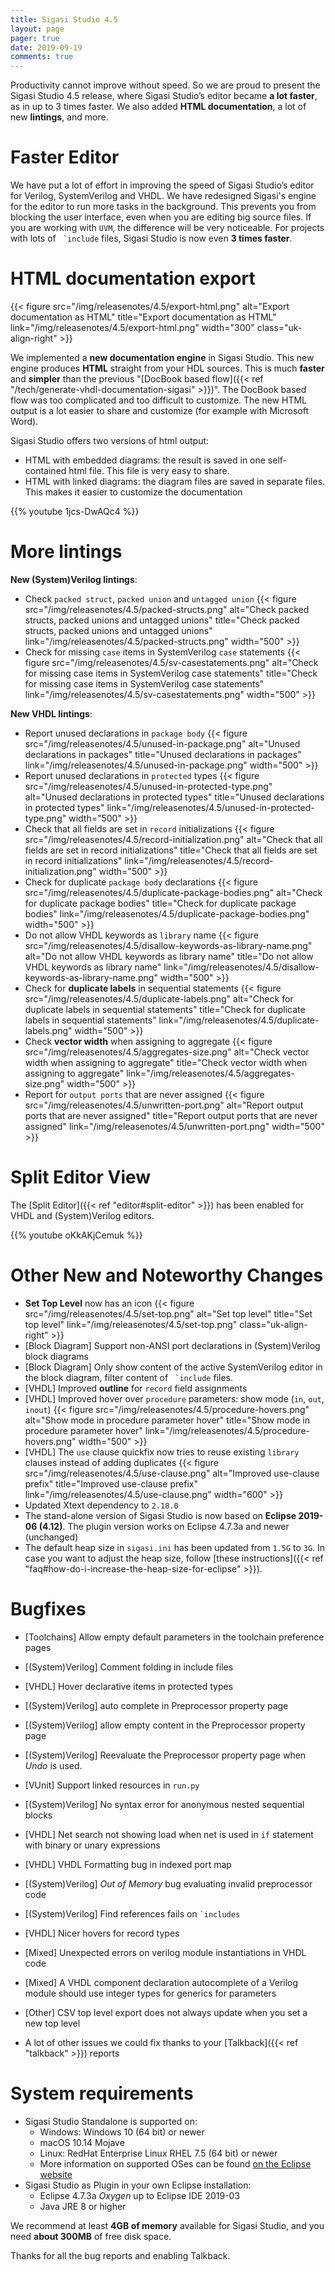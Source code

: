 ```yaml
---
title: Sigasi Studio 4.5
layout: page
pager: true
date: 2019-09-19
comments: true
---
```

Productivity cannot improve without speed. So we are proud to present the Sigasi Studio 4.5 release, where Sigasi Studio’s editor became **a lot faster**, as in up to 3 times faster. We also added **HTML documentation**, a lot of new **lintings**, and more.

# Faster Editor

We have put a lot of effort in improving the speed of Sigasi Studio’s editor for Verilog, SystemVerilog and VHDL. We have redesigned Sigasi's engine for the editor to run more tasks in the background. This prevents you from blocking the user interface, even when you are editing big source files. If you are working with `UVM`, the difference will be very noticeable. For projects with lots of `` `include`` files, Sigasi Studio is now even **3 times faster**.

# HTML documentation export

{{< figure src="/img/releasenotes/4.5/export-html.png" alt="Export documentation as HTML" title="Export documentation as HTML" link="/img/releasenotes/4.5/export-html.png" width="300" class="uk-align-right" >}}

We implemented a **new documentation engine** in Sigasi Studio. This new engine produces **HTML** straight from your HDL sources. This is much **faster** and **simpler** than the previous "[DocBook based flow]({{< ref "/tech/generate-vhdl-documentation-sigasi" >}})". The DocBook based flow was too complicated and too difficult to customize.
The new HTML output is a lot easier to share and customize (for example with Microsoft Word).

Sigasi Studio offers two versions of html output:

  * HTML with embedded diagrams: the result is saved in one self-contained html file. This file is very easy to share.
  * HTML with linked diagrams: the diagram files are saved in separate files. This makes it easier to customize the documentation

{{% youtube 1jcs-DwAQc4 %}}

# More lintings

**New (System)Verilog lintings**:

  * Check `packed struct`, `packed union` and `untagged union` {{< figure src="/img/releasenotes/4.5/packed-structs.png" alt="Check packed structs, packed unions and untagged unions" title="Check packed structs, packed unions and untagged unions" link="/img/releasenotes/4.5/packed-structs.png" width="500" >}}
  * Check for missing `case` items in SystemVerilog `case` statements {{< figure src="/img/releasenotes/4.5/sv-casestatements.png" alt="Check for missing case items in SystemVerilog case statements" title="Check for missing case items in SystemVerilog case statements" link="/img/releasenotes/4.5/sv-casestatements.png" width="500" >}}

**New VHDL lintings**:

  * Report unused declarations in `package body` {{< figure src="/img/releasenotes/4.5/unused-in-package.png" alt="Unused declarations in packages" title="Unused declarations in packages" link="/img/releasenotes/4.5/unused-in-package.png" width="500" >}}
  * Report unused declarations in `protected` types {{< figure src="/img/releasenotes/4.5/unused-in-protected-type.png" alt="Unused declarations in protected types" title="Unused declarations in protected types" link="/img/releasenotes/4.5/unused-in-protected-type.png" width="500" >}}
  * Check that all fields are set in `record` initializations {{< figure src="/img/releasenotes/4.5/record-initialization.png" alt="Check that all fields are set in record initializations" title="Check that all fields are set in record initializations" link="/img/releasenotes/4.5/record-initialization.png" width="500" >}}
  * Check for duplicate `package body` declarations {{< figure src="/img/releasenotes/4.5/duplicate-package-bodies.png" alt="Check for duplicate package bodies" title="Check for duplicate package bodies" link="/img/releasenotes/4.5/duplicate-package-bodies.png" width="500" >}}
  * Do not allow VHDL keywords as `library` name {{< figure src="/img/releasenotes/4.5/disallow-keywords-as-library-name.png" alt="Do not allow VHDL keywords as library name" title="Do not allow VHDL keywords as library name" link="/img/releasenotes/4.5/disallow-keywords-as-library-name.png" width="500" >}}
  * Check for **duplicate labels** in sequential statements {{< figure src="/img/releasenotes/4.5/duplicate-labels.png" alt="Check for duplicate labels in sequential statements" title="Check for duplicate labels in sequential statements" link="/img/releasenotes/4.5/duplicate-labels.png" width="500" >}}
  * Check **vector width** when assigning to aggregate {{< figure src="/img/releasenotes/4.5/aggregates-size.png" alt="Check vector width when assigning to aggregate" title="Check vector width when assigning to aggregate" link="/img/releasenotes/4.5/aggregates-size.png" width="500" >}}
  * Report for `output ports` that are never assigned {{< figure src="/img/releasenotes/4.5/unwritten-port.png" alt="Report output ports that are never assigned" title="Report output ports that are never assigned" link="/img/releasenotes/4.5/unwritten-port.png" width="500" >}}

# Split Editor View

The [Split Editor]({{< ref "editor#split-editor" >}}) has been enabled for VHDL and (System)Verilog editors.

{{% youtube oKkAKjCemuk %}}

# Other New and Noteworthy Changes

* **Set Top Level** now has an icon {{< figure src="/img/releasenotes/4.5/set-top.png" alt="Set top level" title="Set top level" link="/img/releasenotes/4.5/set-top.png" class="uk-align-right" >}}
* \[Block Diagram] Support non-ANSI port declarations in (System)Verilog block diagrams
* \[Block Diagram] Only show content of the active SystemVerilog editor in the block diagram, filter content of `` `include`` files.
* \[VHDL] Improved **outline** for `record` field assignments
* \[VHDL] Improved hover over `procedure` parameters: show mode (`in`, `out`, `inout`) {{< figure src="/img/releasenotes/4.5/procedure-hovers.png" alt="Show mode in procedure parameter hover" title="Show mode in procedure parameter hover" link="/img/releasenotes/4.5/procedure-hovers.png" width="500" >}}
* \[VHDL] The `use` clause quickfix now tries to reuse existing `library` clauses instead of adding duplicates
{{< figure src="/img/releasenotes/4.5/use-clause.png" alt="Improved use-clause prefix" title="Improved use-clause prefix" link="/img/releasenotes/4.5/use-clause.png" width="600" >}}
* Updated Xtext dependency to `2.18.0`
* The stand-alone version of Sigasi Studio is now based on **Eclipse 2019-06 (4.12)**. The plugin version works on Eclipse 4.7.3a and newer (unchanged)
* The default heap size in `sigasi.ini` has been updated from `1.5G` to `3G`. In case you want to adjust the heap size, follow [these instructions]({{< ref "faq#how-do-i-increase-the-heap-size-for-eclipse" >}}).

# Bugfixes

- \[Toolchains] Allow empty default parameters in the toolchain preference pages
- \[(System)Verilog] Comment folding in include files
- \[VHDL] Hover declarative items in protected types
- \[(System)Verilog] auto complete in Preprocessor property page
- \[(System)Verilog] allow empty content in the Preprocessor property page
- \[(System)Verilog] Reevaluate the Preprocessor property page when *Undo* is used.
- \[VUnit] Support linked resources in `run.py`
- \[(System)Verilog] No syntax error for anonymous nested sequential blocks
- \[VHDL] Net search not showing load when net is used in `if` statement with binary or unary expressions
- \[VHDL] VHDL Formatting bug in indexed port map
- \[(System)Verilog] *Out of Memory* bug evaluating invalid preprocessor code
- \[(System)Verilog] Find references fails on `` `includes ``
- \[VHDL] Nicer hovers for record types
- \[Mixed] Unexpected errors on verilog module instantiations in VHDL code
- \[Mixed] A VHDL component declaration autocomplete of a Verilog module should use integer types for generics for parameters
- \[Other] CSV top level export does not always update when you set a new top level

- A lot of other issues we could fix thanks to your [Talkback]({{< ref "talkback" >}}) reports

# System requirements

* Sigasi Studio Standalone is supported on:
    * Windows: Windows 10 (64 bit) or newer
    * macOS 10.14 Mojave
    * Linux: RedHat Enterprise Linux RHEL 7.5 (64 bit) or newer
    * More information on supported OSes can be found [on the Eclipse website](https://www.eclipse.org/projects/project-plan.php?planurl=http://www.eclipse.org/eclipse/development/plans/eclipse_project_plan_4_10.xml#target_environments)
* Sigasi Studio as Plugin in your own Eclipse installation:
    * Eclipse 4.7.3a *Oxygen* up to Eclipse IDE 2019-03
    * Java JRE 8 or higher

We recommend at least **4GB of memory** available for Sigasi Studio,
and you need **about 300MB** of free disk space.

Thanks for all the bug reports and enabling Talkback.
